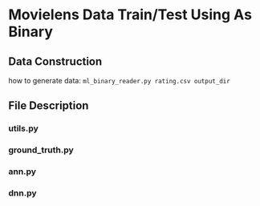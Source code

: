 # Movielens Data Train/Test Using As Binary

## Data Construction

how to generate data:
`
ml_binary_reader.py rating.csv output_dir
`

## File Description


### utils.py

### ground\_truth.py

### ann.py

### dnn.py
